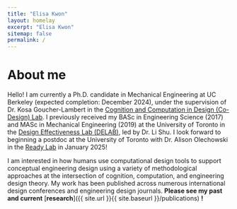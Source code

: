 ```yaml
---
title: "Elisa Kwon"
layout: homelay
excerpt: "Elisa Kwon"
sitemap: false
permalink: /
---
```

# About me 

Hello! I am currently a Ph.D. candidate in Mechanical Engineering at UC Berkeley (expected completion: December 2024), under the supervision of Dr. Kosa Goucher-Lambert in the <a href="http://codesign.berkeley.edu/" target="_blank">Cognition and Computation in Design (Co-Design) Lab</a>. I previously received my BASc in Engineering Science (2017) and MASc in Mechanical Engineering (2019) at the University of Toronto in the <a href="https://shulab.mie.utoronto.ca/" target="_blank">Design Effectiveness Lab (DELAB)</a>, led by Dr. Li Shu. I look forward to beginning a postdoc at the University of Toronto with Dr. Alison Olechowski in the <a href="https://readylab.mie.utoronto.ca/" target="_blank">Ready Lab</a> in January 2025! 

I am interested in how humans use computational design tools to support conceptual engineering design using a variety of methodological approaches at the intersection of cognition, computation, and engineering design theory. My work has been published across numerous international design conferences and engineering design journals. **Please see my past and current** [**research**]({{ site.url }}{{ site.baseurl }}/publications) **!**
